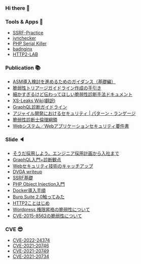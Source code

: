### Hi there 👋

### Tools & Apps :wrench:

* [SSRF-Practice](https://github.com/wild0ni0n/ssrf-practice)
* [jvnchecker](https://github.com/wild0ni0n/jvnchecker)
* [PHP Serial Killer](https://github.com/wild0ni0n/php-serial-killer)
* [badnginx](https://github.com/wild0ni0n/badnginx)
* [HTTP2-LAB](https://github.com/SecureSkyTechnology/http2-lab)

### Publication :books:
* [ASM導入検討を進めるためのガイダンス（基礎編）](https://webapppentestguidelines.github.io/ASMGuidance/)
* [脆弱性トリアージガイドライン作成の手引き](https://webapppentestguidelines.github.io/TriageGuidelines/)
* [細かすぎるけど伝わってほしい脆弱性診断手法ドキュメント](https://webapppentestguidelines.github.io/newtechtestdoc/)
* [XS-Leaks Wiki(翻訳)](https://webapppentestguidelines.github.io/xs-leaks/)
* [GraphQL診断ガイドライン](https://github.com/WebAppPentestGuidelines/graphQLGuideLine)
* [アジャイル開発におけるセキュリティ | パターン・ランゲージ](https://github.com/OWASP/www-chapter-japan/blob/master/skillmap_project/Security%20in%20Agile%20Software%20Development.md)
* [脆弱性診断士倫理綱領](https://github.com/OWASP/www-chapter-japan/blob/master/skillmap_project/code_of_ethics.md)
* [Webシステム／Webアプリケーションセキュリティ要件書](https://github.com/OWASP/www-chapter-japan/tree/master/secreq)

### Slide :speaker:

* [そうだ採用しよう。エンジニア採用計画から入社まで](https://www.docswell.com/s/wild0ni0n/57R4MW-2024-12-11-161402)
* [GraphQL入門+診断観点](https://www.docswell.com/s/wild0ni0n/ZRX2LW-2023-05-08-115812)
* [Webセキュリティ技術のキャッチアップ](https://speakerdeck.com/sst/websekiyuriteiji-shu-falsekiyatutiatupu)
* [DVGA writeup](https://www.docswell.com/s/wild0ni0n/KW1WJG-2023-05-08-115736)
* [SSRF基礎](https://www.docswell.com/s/wild0ni0n/5DENY9-2023-05-08-115632)
* [PHP Object Injection入門](https://www.docswell.com/s/wild0ni0n/ZXYEM2-2023-05-08-115527)
* [Docker導入手順](https://www.docswell.com/s/wild0ni0n/ZP92VG-2023-05-08-114835)
* [Burp Suite 2.0触ってみた](https://www.docswell.com/s/wild0ni0n/KLL17Q-2023-05-08-114749)
* [HTTP2ことはじめ](https://speakerdeck.com/sst/http2kotohazime)
* [Wordpress 権限昇格の脆弱性について](https://www.docswell.com/s/wild0ni0n/598VEW-2023-05-08-114645)
* [CVE-2015-8562の脆弱性について](https://www.docswell.com/s/wild0ni0n/ZGX19L-2023-05-08-114224)

### CVE :sunglasses:

* [CVE-2022-24374](https://jvndb.jvn.jp/ja/contents/2022/JVNDB-2022-000014.html)
* [CVE-2021-20746](https://jvndb.jvn.jp/ja/contents/2021/JVNDB-2021-000056.html)
* [CVE-2021-20749](https://jvndb.jvn.jp/ja/contents/2021/JVNDB-2021-000055.html)
* [CVE-2021-20734](https://jvndb.jvn.jp/ja/contents/2021/JVNDB-2021-000047.html)


<!--
**wild0ni0n/wild0ni0n** is a ✨ _special_ ✨ repository because its `README.md` (this file) appears on your GitHub profile.

Here are some ideas to get you started:

- 🔭 I’m currently working on ...
- 🌱 I’m currently learning ...
- 👯 I’m looking to collaborate on ...
- 🤔 I’m looking for help with ...
- 💬 Ask me about ...
- 📫 How to reach me: ...
- 😄 Pronouns: ...
- ⚡ Fun fact: ...
-->
